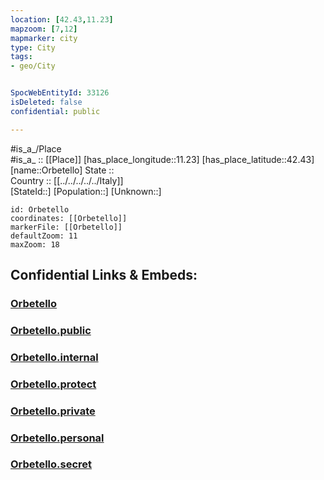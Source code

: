 ```yaml
---
location: [42.43,11.23] 
mapzoom: [7,12] 
mapmarker: city 
type: City
tags:
- geo/City


SpocWebEntityId: 33126
isDeleted: false
confidential: public

---
```

#is_a_/Place  
#is_a_ :: [[Place]] 
[has_place_longitude::11.23] 
[has_place_latitude::42.43] 
[name::Orbetello] 
State ::  
Country :: [[../../../../../Italy]]  
[StateId::] 
[Population::] 
[Unknown::] 


```leaflet
id: Orbetello
coordinates: [[Orbetello]] 
markerFile: [[Orbetello]] 
defaultZoom: 11 
maxZoom: 18
```


## Confidential Links & Embeds: 

### [Orbetello](/_Standards/Earth/Continent/Europe/Europe~South/Italy/regions~Italy/Tuscany/Grosseto.Province/City/Orbetello.md) 

### [Orbetello.public](/_public/Earth/Continent/Europe/Europe~South/Italy/regions~Italy/Tuscany/Grosseto.Province/City/Orbetello.public.md) 

### [Orbetello.internal](/_internal/Earth/Continent/Europe/Europe~South/Italy/regions~Italy/Tuscany/Grosseto.Province/City/Orbetello.internal.md) 

### [Orbetello.protect](/_protect/Earth/Continent/Europe/Europe~South/Italy/regions~Italy/Tuscany/Grosseto.Province/City/Orbetello.protect.md) 

### [Orbetello.private](/_private/Earth/Continent/Europe/Europe~South/Italy/regions~Italy/Tuscany/Grosseto.Province/City/Orbetello.private.md) 

### [Orbetello.personal](/_personal/Earth/Continent/Europe/Europe~South/Italy/regions~Italy/Tuscany/Grosseto.Province/City/Orbetello.personal.md) 

### [Orbetello.secret](/_secret/Earth/Continent/Europe/Europe~South/Italy/regions~Italy/Tuscany/Grosseto.Province/City/Orbetello.secret.md)

